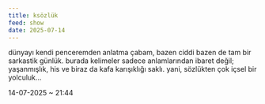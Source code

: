 ```yaml
---
title: ksözlük
feed: show
date: 2025-07-14
---
```


dünyayı kendi penceremden anlatma çabam, bazen ciddi bazen de tam bir sarkastik günlük.
burada kelimeler sadece anlamlarından ibaret değil; yaşanmışlık, his ve biraz da kafa karışıklığı saklı.
yani, sözlükten çok içsel bir yolculuk…

14-07-2025 ~ 21:44

<!-- LikeBtn.com BEGIN -->
<span class="likebtn-wrapper" data-theme="google" data-lang="tr" data-i18n_like="+"></span>
<script>(function(d,e,s){if(d.getElementById("likebtn_wjs"))return;a=d.createElement(e);m=d.getElementsByTagName(e)[0];a.async=1;a.id="likebtn_wjs";a.src=s;m.parentNode.insertBefore(a, m)})(document,"script","//w.likebtn.com/js/w/widget.js");</script>
<!-- LikeBtn.com END -->
